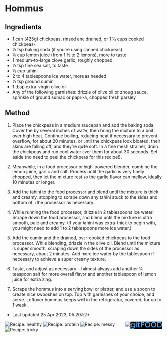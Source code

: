 # Hommus

## Ingredients

- 1 can (425g) chickpeas, rinsed and drained, or 1 ½ cups cooked chickpeas-
- ½ tsp baking soda (if you’re using canned chickpeas)
- ¼ cup lemon juice (from 1 ½ to 2 lemons), more to taste
- 1 medium-to-large clove garlic, roughly chopped
- ½ tsp fine sea salt, to taste
- ½ cup tahini
- 2 to 4 tablespoons ice water, more as needed
- ½ tsp ground cumin
- 1 tbsp extra-virgin olive oil
- Any of the following garnishes: drizzle of olive oil or zhoug sauce, sprinkle of ground sumac or paprika, chopped fresh parsley


## Method

1. Place the chickpeas in a medium saucepan and add the baking soda. Cover the  by several inches of water, then bring the mixture to a boil over high heat. Continue boiling, reducing heat if necessary to prevent overflow, for about 20 minutes, or until the chickpeas look bloated, their skins are falling off, and they’re quite soft. In a fine mesh strainer, drain the chickpeas and run cool water over them for about 30 seconds. Set aside (no need to peel the chickpeas for this recipe!).

2. Meanwhile, in a food processor or high-powered blender, combine the lemon juice, garlic and salt. Process until the garlic is very finely chopped, then let the mixture rest so the garlic flavor can mellow, ideally 10 minutes or longer.

3. Add the tahini to the food processor and blend until the mixture is thick and creamy, stopping to scrape down any tahini stuck to the sides and bottom of +the processor as necessary.

4. While running the food processor, drizzle in 2 tablespoons ice water. Scrape down the food processor, and blend until the mixture is ultra smooth, pale and creamy. (If your tahini was extra-thick to begin with, you might need to add 1 to 2 tablespoons more ice water.)

5. Add the cumin and the drained, over-cooked chickpeas to the food processor. While blending, drizzle in the olive oil. Blend until the mixture is super smooth, scraping down the sides of the processor as necessary, about 2 minutes. Add more ice water by the tablespoon if necessary to achieve a super creamy texture.

6. Taste, and adjust as necessary—I almost always add another ¼ teaspoon salt for more overall flavor and another tablespoon of lemon juice for extra zing.

7. Scrape the hommus into a serving bowl or platter, and use a spoon to create nice swooshes on top. Top with garnishes of your choice, and serve. Leftover hommus keeps well in the refrigerator, covered, for up to 1 week.

* Last updated 25 Apr 2023, 05:20:52*

<img src="logo.png" width="20%" align="right" />

<img src="https://profile-counter.glitch.me/fexofenadine_hommus/count.svg" height="20" align="right" />

![Recipe: healthy](https://img.shields.io/badge/tag-healthy-blue.svg) ![Recipe: protein](https://img.shields.io/badge/tag-protein-blue.svg) ![Recipe: messy](https://img.shields.io/badge/tag-messy-blue.svg) ![Recipe: tricky](https://img.shields.io/badge/tag-tricky-blue.svg)